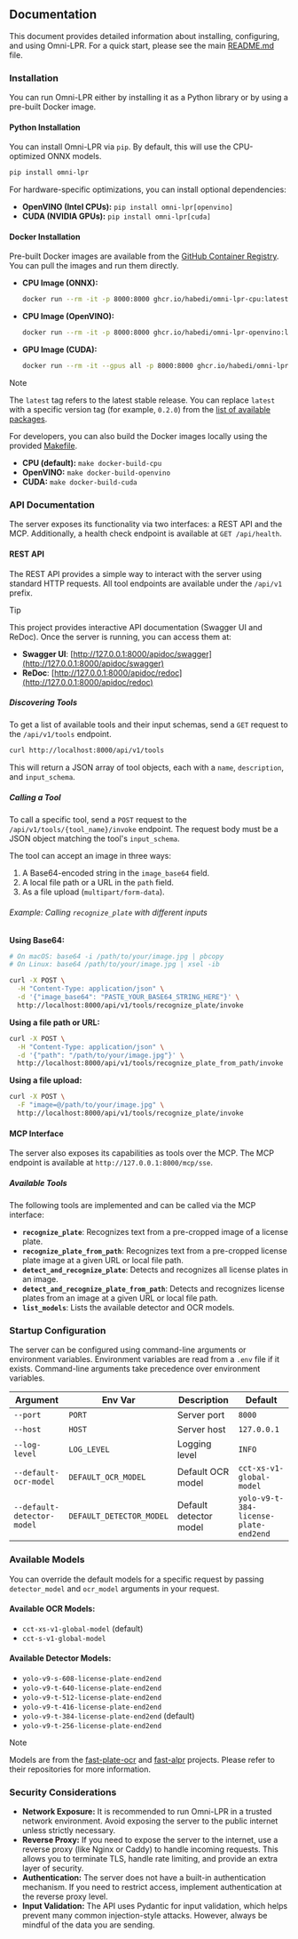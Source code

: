 ## Documentation

This document provides detailed information about installing, configuring, and using Omni-LPR.
For a quick start, please see the main [README.md](../README.md) file.

### Installation

You can run Omni-LPR either by installing it as a Python library or by using a pre-built Docker image.

#### Python Installation

You can install Omni-LPR via `pip`. By default, this will use the CPU-optimized ONNX models.

```sh
pip install omni-lpr
```

For hardware-specific optimizations, you can install optional dependencies:

- **OpenVINO (Intel CPUs):** `pip install omni-lpr[openvino]`
- **CUDA (NVIDIA GPUs):** `pip install omni-lpr[cuda]`

#### Docker Installation

Pre-built Docker images are available from the [GitHub Container Registry](https://github.com/habedi/omni-lpr/packages).
You can pull the images and run them directly.

- **CPU Image (ONNX):**
  ```sh
  docker run --rm -it -p 8000:8000 ghcr.io/habedi/omni-lpr-cpu:latest
  ```

- **CPU Image (OpenVINO):**
  ```sh
  docker run --rm -it -p 8000:8000 ghcr.io/habedi/omni-lpr-openvino:latest
  ```

- **GPU Image (CUDA):**
  ```sh
  docker run --rm -it --gpus all -p 8000:8000 ghcr.io/habedi/omni-lpr-cuda:latest
  ```

> [!NOTE]
> The `latest` tag refers to the latest stable release. You can replace `latest` with a specific version tag (for
> example, `0.2.0`) from the [list of available packages](https://github.com/habedi/omni-lpr/packages).

For developers, you can also build the Docker images locally using the provided [Makefile](../Makefile).

- **CPU (default):** `make docker-build-cpu`
- **OpenVINO:** `make docker-build-openvino`
- **CUDA:** `make docker-build-cuda`

### API Documentation

The server exposes its functionality via two interfaces: a REST API and the MCP. Additionally, a health check endpoint
is available at `GET /api/health`.

#### REST API

The REST API provides a simple way to interact with the server using standard HTTP requests.
All tool endpoints are available under the `/api/v1` prefix.

> [!TIP]
> This project provides interactive API documentation (Swagger UI and ReDoc). Once the server is running, you can access
> them at:
> - **Swagger UI**: [http://127.0.0.1:8000/apidoc/swagger](http://127.0.0.1:8000/apidoc/swagger)
> - **ReDoc**: [http://127.0.0.1:8000/apidoc/redoc](http://127.0.0.1:8000/apidoc/redoc)

##### Discovering Tools

To get a list of available tools and their input schemas, send a `GET` request to the `/api/v1/tools` endpoint.

```sh
curl http://localhost:8000/api/v1/tools
```

This will return a JSON array of tool objects, each with a `name`, `description`, and `input_schema`.

##### Calling a Tool

To call a specific tool, send a `POST` request to the `/api/v1/tools/{tool_name}/invoke` endpoint.
The request body must be a JSON object matching the tool's `input_schema`.

The tool can accept an image in three ways:

1. A Base64-encoded string in the `image_base64` field.
2. A local file path or a URL in the `path` field.
3. As a file upload (`multipart/form-data`).

###### Example: Calling `recognize_plate` with different inputs

**Using Base64:**

```sh
# On macOS: base64 -i /path/to/your/image.jpg | pbcopy
# On Linux: base64 /path/to/your/image.jpg | xsel -ib

curl -X POST \
  -H "Content-Type: application/json" \
  -d '{"image_base64": "PASTE_YOUR_BASE64_STRING_HERE"}' \
  http://localhost:8000/api/v1/tools/recognize_plate/invoke
```

**Using a file path or URL:**

```sh
curl -X POST \
  -H "Content-Type: application/json" \
  -d '{"path": "/path/to/your/image.jpg"}' \
  http://localhost:8000/api/v1/tools/recognize_plate_from_path/invoke
```

**Using a file upload:**

```sh
curl -X POST \
  -F "image=@/path/to/your/image.jpg" \
  http://localhost:8000/api/v1/tools/recognize_plate/invoke
```

#### MCP Interface

The server also exposes its capabilities as tools over the MCP.
The MCP endpoint is available at `http://127.0.0.1:8000/mcp/sse`.

##### Available Tools

The following tools are implemented and can be called via the MCP interface:

* **`recognize_plate`**: Recognizes text from a pre-cropped image of a license plate.
* **`recognize_plate_from_path`**: Recognizes text from a pre-cropped license plate image at a given URL or local file
  path.
* **`detect_and_recognize_plate`**: Detects and recognizes all license plates in an image.
* **`detect_and_recognize_plate_from_path`**: Detects and recognizes license plates from an image at a given URL or
  local file path.
* **`list_models`**: Lists the available detector and OCR models.

### Startup Configuration

The server can be configured using command-line arguments or environment variables. Environment variables are read from
a `.env` file if it exists. Command-line arguments take precedence over environment variables.

| Argument                   | Env Var                  | Description            | Default                               |
|----------------------------|--------------------------|------------------------|---------------------------------------|
| `--port`                   | `PORT`                   | Server port            | `8000`                                |
| `--host`                   | `HOST`                   | Server host            | `127.0.0.1`                           |
| `--log-level`              | `LOG_LEVEL`              | Logging level          | `INFO`                                |
| `--default-ocr-model`      | `DEFAULT_OCR_MODEL`      | Default OCR model      | `cct-xs-v1-global-model`              |
| `--default-detector-model` | `DEFAULT_DETECTOR_MODEL` | Default detector model | `yolo-v9-t-384-license-plate-end2end` |

### Available Models

You can override the default models for a specific request by passing `detector_model` and `ocr_model` arguments in your
request.

#### Available OCR Models:

- `cct-xs-v1-global-model` (default)
- `cct-s-v1-global-model`

#### Available Detector Models:

- `yolo-v9-s-608-license-plate-end2end`
- `yolo-v9-t-640-license-plate-end2end`
- `yolo-v9-t-512-license-plate-end2end`
- `yolo-v9-t-416-license-plate-end2end`
- `yolo-v9-t-384-license-plate-end2end` (default)
- `yolo-v9-t-256-license-plate-end2end`

> [!NOTE]
> Models are from the [fast-plate-ocr](https://github.com/ankandrew/fast-plate-ocr)
> and [fast-alpr](https://github.com/ankandrew/fast-alpr) projects. Please refer to their repositories for more
> information.

### Security Considerations

- **Network Exposure:** It is recommended to run Omni-LPR in a trusted network environment. Avoid exposing the server to
  the public internet unless strictly necessary.
- **Reverse Proxy:** If you need to expose the server to the internet, use a reverse proxy (like Nginx or Caddy) to
  handle incoming requests. This allows you to terminate TLS, handle rate limiting, and provide an extra layer of
  security.
- **Authentication:** The server does not have a built-in authentication mechanism. If you need to restrict access,
  implement authentication at the reverse proxy level.
- **Input Validation:** The API uses Pydantic for input validation, which helps prevent many common injection-style
  attacks. However, always be mindful of the data you are sending.
